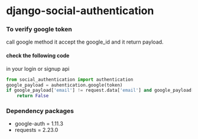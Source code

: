 # django-social-authentication


### To verify google token
call google method it accept the google_id and it return payload.
#### check the following code 
in your login or signup api 
``` python
from social_authentication import authentication
google_payload = auhentication.google(token)
if google_payload['email'] != request.data['email'] and google_payload['aud'] != GOOGLE_APP_ID: # check the email_id and aud in token
    return False
```

### Dependency packages
* google-auth = 1.11.3
* requests = 2.23.0
